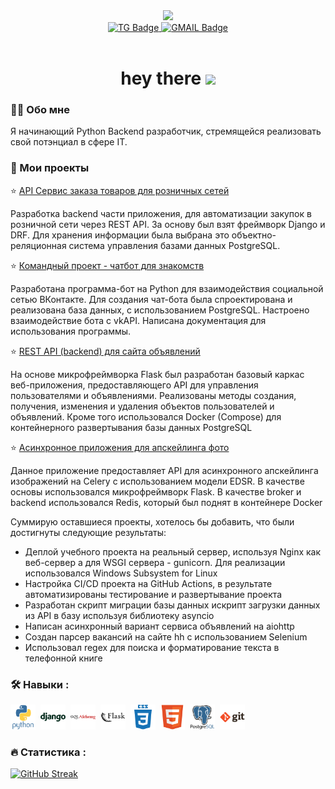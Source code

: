 <div id="header" align="center">
  <img src="https://media.giphy.com/media/M9gbBd9nbDrOTu1Mqx/giphy.gif" width="100"/>
  <div id="badges">
<!--   <a href="https://www.linkedin.com/in/vlad-belii-61a1b82ab?trk=contact-info">
    <img src="https://img.shields.io/badge/LinkedIn-blue?style=for-the-badge&logo=linkedin&logoColor=white" alt="LinkedIn Badge"/>
  </a> -->
  <a href="https://t.me/tulad95">
    <img src="https://img.shields.io/badge/Telegram-2CA5E0?style=for-the-badge&logo=telegram&logoColor=white" alt="TG Badge"/>
  </a>
  <a href="mailto:link7800@gmail.com">
    <img src="https://img.shields.io/badge/Gmail-D14836?style=for-the-badge&logo=gmail&logoColor=white" alt="GMAIL Badge"/>
  </a>
<!--   <a href="https://x.com/Tulad58">
    <img src="https://img.shields.io/badge/Twitter-blue?style=for-the-badge&logo=twitter&logoColor=white" alt="Twitter Badge"/>
  </a> -->
    
  </div>
  <img src="https://komarev.com/ghpvc/?username=tulad58&style=flat-square&color=blue" alt=""/>
<h1>
  hey there
  <img src="https://media.giphy.com/media/hvRJCLFzcasrR4ia7z/giphy.gif" width="30px"/>
</h1>
</div>

### :man_technologist: Обо мне
Я начинающий Python Backend разработчик, стремящейся реализовать свой потэнциал в сфере IT.

### 💼 Мои проекты
⭐ <a href="https://github.com/tulad58/retail_orderAPI">API Сервис заказа товаров для розничных сетей</a>
<p>Разработка backend части приложения, для автоматизации закупок в розничной сети через REST API. За основу был взят фреймворк Django и DRF. Для хранения информации была выбрана это объектно-реляционная система управления базами данных PostgreSQL.</p>
<p></p>
⭐ <a href="https://github.com/tulad58/VKinder/tree/main/Bot_4">Командный проект - чатбот для знакомств</a>
<p>Разработана программа-бот на Python для взаимодействия социальной сетью ВКонтакте. Для создания чат-бота была спроектирована и реализована база данных, с использованием PostgreSQL. Настроено взаимодействие бота с vkAPI. Написана документация для использования программы.</p>
<p></p>
⭐ <a href="https://github.com/tulad58/flask">REST API (backend) для сайта объявлений</a>
<p>На основе микрофреймворка Flask был разработан базовый каркас веб-приложения, предоставляющего API для управления пользователями и объявлениями. Реализованы методы создания, получения, изменения и удаления объектов пользователей и объявлений. Кроме того использовался Docker (Compose) для контейнерного развертывания базы данных PostgreSQL</p>
<p></p>
⭐ <a href="https://github.com/tulad58/celery_upscale">Асинхронное приложения для апскейлинга фото</a>
<p>Данное приложение предоставляет API для асинхронного апскейлинга изображений на Celery с использованием модели EDSR. В качестве основы использовался микрофреймворк Flask.  В качестве broker и backend использовался Redis, который был поднят в контейнере Docker</p>
<p></p>
Суммирую оставшиеся проекты, хотелось бы добавить, что были достигнуты следующие результаты:
<ul>
  <li>Деплой учебного проекта на реальный сервер, используя Nginx как веб-сервер а для WSGI сервера - gunicorn. Для реализации использовался Windows Subsystem for Linux</li>
  <li>Настройка CI/CD проекта на GitHub Actions, в результате автоматизированы тестирование и развертывание проекта</li>
  <li>Разработан скрипт миграции базы данных искрипт загрузки данных из API в базу используя библиотеку asyncio</li>
  <li>Написан асинхронный вариант сервиса объявлений на aiohttp</li>
  <li>Создан парсер вакансий на сайте hh с использованием Selenium</li>
  <li>Использовал regex для поиска и форматирование текста в телефонной книге</li>
</ul>

### :hammer_and_wrench: Навыки :

<div>
  <img src="https://github.com/devicons/devicon/blob/master/icons/python/python-original-wordmark.svg" title="Python" alt="Python" width="40" height="40"/>&nbsp;
  <img src="https://github.com/devicons/devicon/blob/master/icons/django/django-plain-wordmark.svg" title="Django" alt="Django" width="40" height="40"/>&nbsp;
  <img src="https://github.com/devicons/devicon/blob/master/icons/sqlalchemy/sqlalchemy-original-wordmark.svg" title="sqlalchemy" alt="sqlalchemy" width="40" height="40"/>&nbsp;
  <img src="https://github.com/devicons/devicon/blob/master/icons/flask/flask-original-wordmark.svg" title="flask" alt="flask" width="40" height="40"/>&nbsp;
  <img src="https://github.com/devicons/devicon/blob/master/icons/css3/css3-plain-wordmark.svg"  title="CSS3" alt="CSS" width="40" height="40"/>&nbsp;
  <img src="https://github.com/devicons/devicon/blob/master/icons/html5/html5-original.svg" title="HTML5" alt="HTML" width="40" height="40"/>&nbsp;
  <img src="https://github.com/devicons/devicon/blob/master/icons/postgresql/postgresql-original-wordmark.svg" title="postgresql"  alt="postgresql" width="40" height="40"/>&nbsp;
  <img src="https://github.com/devicons/devicon/blob/master/icons/git/git-original-wordmark.svg" title="Git" **alt="Git" width="40" height="40"/>
</div>

### :fire: Статистика :
[![GitHub Streak](http://github-readme-streak-stats.herokuapp.com?user=tulad58&theme=dark&background=000000)](https://git.io/streak-stats)




















<!--
**tulad58/tulad58** is a ✨ _special_ ✨ repository because its `README.md` (this file) appears on your GitHub profile.

Here are some ideas to get you started:

- 🔭 I’m currently working on ...
- 🌱 I’m currently learning ...
- 👯 I’m looking to collaborate on ...
- 🤔 I’m looking for help with ...
- 💬 Ask me about ...
- 📫 How to reach me: ...
- 😄 Pronouns: ...
- ⚡ Fun fact: ...
-->
